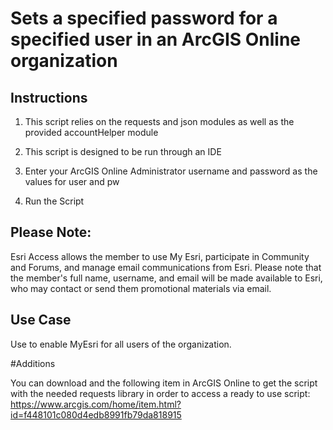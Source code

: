 Sets a specified password for a specified user in an ArcGIS Online organization
=========================

## Instructions

1. This script relies on the requests and json modules as well as the provided accountHelper module

2. This script is designed to be run through an IDE

3. Enter your ArcGIS Online Administrator username and password as the values for user and pw

4. Run the Script

## Please Note:
Esri Access allows the member to use My Esri, participate in Community and Forums, and manage email communications from Esri.
Please note that the member's full name, username, and email will be made available to Esri, who may contact or send them promotional materials via email.

## Use Case

Use to enable MyEsri for all users of the organization.

#Additions

You can download and the following item in ArcGIS Online to get the script with the needed requests library in order to access a ready to use script: https://www.arcgis.com/home/item.html?id=f448101c080d4edb8991fb79da818915